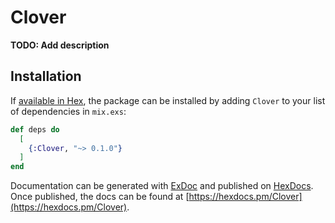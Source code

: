 # Clover

**TODO: Add description**

## Installation

If [available in Hex](https://hex.pm/docs/publish), the package can be installed
by adding `Clover` to your list of dependencies in `mix.exs`:

```elixir
def deps do
  [
    {:Clover, "~> 0.1.0"}
  ]
end
```

Documentation can be generated with [ExDoc](https://github.com/elixir-lang/ex_doc)
and published on [HexDocs](https://hexdocs.pm). Once published, the docs can
be found at [https://hexdocs.pm/Clover](https://hexdocs.pm/Clover).
